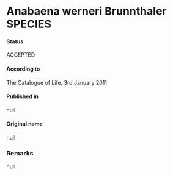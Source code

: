 # Anabaena werneri Brunnthaler SPECIES

#### Status
ACCEPTED

#### According to
The Catalogue of Life, 3rd January 2011

#### Published in
null

#### Original name
null

### Remarks
null